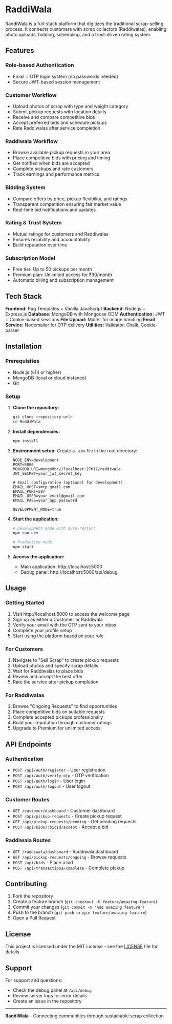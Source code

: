 # RaddiWala

RaddiWala is a full-stack platform that digitizes the traditional scrap-selling process. It connects customers with scrap collectors (Raddiwalas), enabling photo uploads, bidding, scheduling, and a trust-driven rating system.

## Features

### Role-based Authentication
- Email + OTP login system (no passwords needed)
- Secure JWT-based session management

### Customer Workflow
- Upload photos of scrap with type and weight category
- Submit pickup requests with location details
- Receive and compare competitive bids
- Accept preferred bids and schedule pickups
- Rate Raddiwalas after service completion

### Raddiwala Workflow
- Browse available pickup requests in your area
- Place competitive bids with pricing and timing
- Get notified when bids are accepted
- Complete pickups and rate customers
- Track earnings and performance metrics

### Bidding System
- Compare offers by price, pickup flexibility, and ratings
- Transparent competition ensuring fair market value
- Real-time bid notifications and updates

### Rating & Trust System
- Mutual ratings for customers and Raddiwalas
- Ensures reliability and accountability
- Build reputation over time

### Subscription Model
- Free tier: Up to 50 pickups per month
- Premium plan: Unlimited access for ₹30/month
- Automatic billing and subscription management

## Tech Stack

**Frontend:** Pug Templates + Vanilla JavaScript
**Backend:** Node.js + Express.js
**Database:** MongoDB with Mongoose ODM
**Authentication:** JWT + Cookie-based sessions
**File Upload:** Multer for image handling
**Email Service:** Nodemailer for OTP delivery
**Utilities:** Validator, Chalk, Cookie-parser

## Installation

### Prerequisites
- Node.js (v14 or higher)
- MongoDB (local or cloud instance)
- Git

### Setup

1. **Clone the repository:**
   ```bash
   git clone <repository-url>
   cd RaddiWala
   ```

2. **Install dependencies:**
   ```bash
   npm install
   ```

3. **Environment setup:**
   Create a `.env` file in the root directory:
   ```env
   NODE_ENV=development
   PORT=5000
   MONGODB_URI=mongodb://localhost:27017/raddiwala
   JWT_SECRET=your_jwt_secret_key

   # Email configuration (optional for development)
   EMAIL_HOST=smtp.gmail.com
   EMAIL_PORT=587
   EMAIL_USER=your_email@gmail.com
   EMAIL_PASS=your_app_password

   DEVELOPMENT_MODE=true
   ```

4. **Start the application:**
   ```bash
   # Development mode with auto-restart
   npm run dev

   # Production mode
   npm start
   ```

5. **Access the application:**
   - Main application: http://localhost:5000
   - Debug panel: http://localhost:5000/api/debug

## Usage

### Getting Started
1. Visit http://localhost:5000 to access the welcome page
2. Sign up as either a Customer or Raddiwala
3. Verify your email with the OTP sent to your inbox
4. Complete your profile setup
5. Start using the platform based on your role

### For Customers
1. Navigate to "Sell Scrap" to create pickup requests
2. Upload photos and specify scrap details
3. Wait for Raddiwalas to place bids
4. Review and accept the best offer
5. Rate the service after pickup completion

### For Raddiwalas
1. Browse "Ongoing Requests" to find opportunities
2. Place competitive bids on suitable requests
3. Complete accepted pickups professionally
4. Build your reputation through customer ratings
5. Upgrade to Premium for unlimited access

## API Endpoints

### Authentication
- `POST /api/auth/register` - User registration
- `POST /api/auth/verify-otp` - OTP verification
- `POST /api/auth/login` - User login
- `POST /api/auth/logout` - User logout

### Customer Routes
- `GET /customer/dashboard` - Customer dashboard
- `POST /api/pickup-requests` - Create pickup request
- `GET /api/pickup-requests/pending` - Get pending requests
- `POST /api/bids/:bidId/accept` - Accept a bid

### Raddiwala Routes
- `GET /raddiwala/dashboard` - Raddiwala dashboard
- `GET /api/pickup-requests/ongoing` - Browse requests
- `POST /api/bids` - Place a bid
- `POST /api/transactions/complete` - Complete pickup

## Contributing

1. Fork the repository
2. Create a feature branch (`git checkout -b feature/amazing-feature`)
3. Commit your changes (`git commit -m 'Add amazing feature'`)
4. Push to the branch (`git push origin feature/amazing-feature`)
5. Open a Pull Request

## License

This project is licensed under the MIT License - see the [LICENSE](LICENSE) file for details.

## Support

For support and questions:
- Check the debug panel at `/api/debug`
- Review server logs for error details
- Create an issue in the repository

---

**RaddiWala** - Connecting communities through sustainable scrap collection